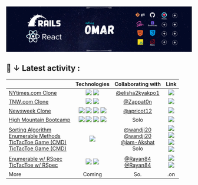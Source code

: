 <head>
  <link rel="stylesheet" href="styles.css">
</head>
<body>

[![Header](header-rspec.png "Header")]()

## 💼 ↓ Latest activity  : 


|  | Technologies | Collaborating with | Link |
| ------------- |:-------------:|:-----:|:-----:|
| [NYtimes.com Clone](https://github.com/elisha2kyakpo1/New-york-times-Milestone) | ![](https://img.shields.io/badge/-HTML-000000) ![](https://img.shields.io/badge/-CSS-lightgray)  | [@elisha2kyakpo1](https://github.com/elisha2kyakpo1) | [![](https://img.shields.io/badge/LIVE-DEMO-red)](https://nobbier-pencils.000webhostapp.com/)  |
| [TNW.com Clone](https://github.com/Zappat0n/TNW-clone) | ![](https://img.shields.io/badge/-HTML5-EA6228) ![](https://img.shields.io/badge/-CSS3-32A2D6) | [@Zappat0n](https://github.com/Zappat0n) | [![](https://img.shields.io/badge/LIVE-DEMO-red)](https://zappat0n.github.io/TNW-clone/) |
| [Newsweek Clone](https://github.com/od-c0d3r/newsweek-clone) | ![](https://img.shields.io/badge/-HTML5-EA6228) ![](https://img.shields.io/badge/-CSS3-32A2D6) ![](https://img.shields.io/badge/-SASS-CF649A) ![](https://img.shields.io/badge/-Bootstrap4-563D7C)      |    [@apricot12](https://github.com/apricot12) | [![](https://img.shields.io/badge/LIVE-DEMO-red)](https://od-c0d3r.github.io/newsweek-clone/)  |
| [High Mountain Bootcamp](https://github.com/od-c0d3r/highmount) | ![](https://img.shields.io/badge/-HTML5-EA6228) ![](https://img.shields.io/badge/-CSS3-32A2D6) ![](https://img.shields.io/badge/-SASS-CF649A) ![](https://img.shields.io/badge/-Bootstrap4-563D7C) | Solo | [![](https://img.shields.io/badge/LIVE-DEMO-red)](https://od-c0d3r.github.io/highmount/) |
| [Sorting Algorithm](https://github.com/od-c0d3r/bubble-sort)<br>[Enumerable Methods](https://github.com/wandji20/Enumerables-)<br>[TicTacToe Game (CMD)](https://github.com/iam-Akshat/ruby-tic-tac-toe)<br>[TicTacToe Game (CMD)](https://github.com/od-c0d3r/TicTacToe) |  ![](https://img.shields.io/badge/-Ruby-880D04)   | [@wandji20](https://github.com/wandji20)<br>[@wandji20](https://github.com/wandji20)<br>[@iam-Akshat](https://github.com/iam-Akshat)<br>Solo | [![](https://img.shields.io/badge/LIVE-DEMO-red)](https://repl.it/@OmarRashad/Project-Bubble-Sorting-Algorithm)<br>[![](https://img.shields.io/badge/LIVE-DEMO-red)](https://repl.it/@OmarRashad/Project-Enumerables)<br>[![](https://img.shields.io/badge/LIVE-DEMO-red)](https://repl.it/@OmarRashad/ruby-tic-tac-toe#READ-ME.md)<br>[![](https://img.shields.io/badge/LIVE-DEMO-red)](https://repl.it/@OmarRashad/TicTacToa-v10#main.rb) |
| [Enumerable w/ RSpec](https://github.com/od-c0d3r/Enumerables-/tree/adding-tests)<br>[TicTacToe w/ RSpec](https://github.com/Rayan84/tic-tac-toe/tree/feature/adding_tests) |![](https://img.shields.io/badge/-Ruby-880D04) ![](https://img.shields.io/badge/-RSpec-E44343)|[@Rayan84](https://github.com/Rayan84)<br>[@Rayan84](https://github.com/Rayan84)| [![](https://img.shields.io/badge/LIVE-DEMO-red)](https://repl.it/@OmarRashad/Enumerables-)<br>[![](https://img.shields.io/badge/LIVE-DEMO-red)](https://repl.it/@OmarRashad/tic-tac-toe) |
| More  | Coming | So. | .on | 

</body>
